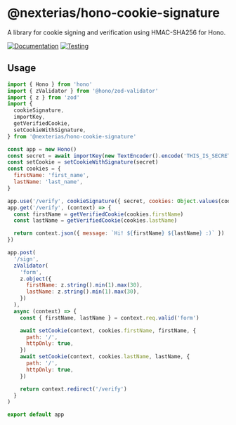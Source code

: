 # @nexterias/hono-cookie-signature

A library for cookie signing and verification using HMAC-SHA256 for Hono.

[![Documentation](https://github.com/nexterias/hono-session-signature/actions/workflows/docs.yml/badge.svg)](https://github.com/nexterias/hono-session-signature/actions/workflows/docs.yml)
[![Testing](https://github.com/nexterias/hono-session-signature/actions/workflows/tests.yml/badge.svg)](https://github.com/nexterias/hono-session-signature/actions/workflows/tests.yml)

## Usage

```js
import { Hono } from 'hono'
import { zValidator } from '@hono/zod-validator'
import { z } from 'zod'
import {
  cookieSignature,
  importKey,
  getVerifiedCookie,
  setCookieWithSignature,
} from '@nexterias/hono-cookie-signature'

const app = new Hono()
const secret = await importKey(new TextEncoder().encode('THIS_IS_SECRET_KEY'))
const setCookie = setCookieWithSignature(secret)
const cookies = {
  firstName: 'first_name',
  lastName: 'last_name',
}

app.use('/verify', cookieSignature({ secret, cookies: Object.values(cookies) }))
app.get('/verify', (context) => {
  const firstName = getVerifiedCookie(cookies.firstName)
  const lastName = getVerifiedCookie(cookies.lastName)

  return context.json({ message: `Hi! ${firstName} ${lastName} :)` })
})

app.post(
  '/sign',
  zValidator(
    'form',
    z.object({
      firstName: z.string().min(1).max(30),
      lastName: z.string().min(1).max(30),
    })
  ),
  async (context) => {
    const { firstName, lastName } = context.req.valid('form')

    await setCookie(context, cookies.firstName, firstName, {
      path: '/',
      httpOnly: true,
    })
    await setCookie(context, cookies.lastName, lastName, {
      path: '/',
      httpOnly: true,
    })

    return context.redirect('/verify')
  }
)

export default app
```
